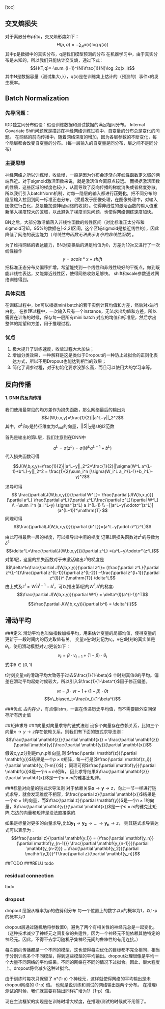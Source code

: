 [toc]
## 交叉熵损失
对于离散分布p和q，交叉熵形势如下：
$$H(p,q)= -\sum_{x}p(x)\log q(x))$$
其中p是数据中的真实分布，q是我们模型预测的分布
在机器学习中，由于真实分布是未知的，所以我们只能估计交叉熵，通过下式：
$$H(T,q)=-\sum_{i=1}^{N}\frac{1}{N}\log_2q(x_i)$$
其中N是数据容量（测试集大小），q(x)是在训练集上估计的（预测的）事件x的发生概率。


## Batch Normalization
### 先导问题： 
IDD独立同分布假设：假设训练数据和测试数据的满足相同分布。
Internal Covariate Shift问题就是描述在神经网络训练过程中，自变量的分布总是变化的问题。
在网络的前向传播中，随着网络深度的增加，因为各层参数的不断变化，每个隐层都会改变自变量的分布。（每一层输入的自变量是同分布，层之间不是同分布）

### 主要思想
神经网络之所以训练慢，收敛慢，一般是因为分布会逐渐向非线性函数定义域的两端靠近。对于sigmoid激活函数来说，就是激活值会离原点较远。
而根据激活函数的性质，这些区域的梯度也较小，从而导致了反向传播的梯度消失或者梯度弥散。
所以我们引入batchNorm机制，对每一隐层的输入都进行**正则化**，把不同分布的隐层输入拉回到同一标准正态分布。（受启发于图像处理，在图像处理中，对输入图像进行白化，总是能加速神经网络的收敛）。使得非线性的激活函数的输入值重新落入梯度较大的区域，以此避免了梯度消失问题，也使得网络训练速度加快。

BN之后，大部分激活值落入非线性函数的线性区间（对比标准正太分布和sigmoid可知，95%的数据在[-2,2]区间，这个区域sigmoid是接近线性的），因此降低了网络的表达能力（*纯线性的函数无法表示复杂的非线性函数*）。

为了维持网络的表达能力，BN对变换后的满足均值为0，方差为1的x又进行了一次线性操作
$$y=scale*x+shift$$
把标准正态分布又偏移扩增，希望能找到一个线性和非线性较好的平衡点，做到既能非线性表达，又能靠近线性区，使得网络收敛足够快。
shift和scale参数通过网络训练得到。

### 具体实践
在训练过程中，bn可以根据mini batch的若干实例计算均值和方差，然后对x进行白化。
在推理过程中，一次输入只有一个instance，无法求出均值和方差。所以需要在训练的时候，保存每一层所有mini batch 对应的均值和标准层，然后求出整体的期望和方差，用于推理过程。

### 优点
1. 极大提升了训练速度，收敛过程大大加快；
2. 增加分类效果，一种解释是这是类似于Dropout的一种防止过拟合的正则化表达方式，所以不用Dropout也能达到相当的效果；
3. 简化了调参过程，对于初始化要求没那么高，而且可以使用大的学习率等。



## 反向传播

#### 1. DNN 的反向传播
我们使用最常见的均方差作为损失函数，那么网络最后的输出为
$$J(W,b,x,y)=\frac{1}{2}||a^L−y||_2^2$$
其中，$a^L$和$y$是特征维度为$d_{out}$的向量，$||S||_2$是s的l2范数

首先是输出的第L层，我们注意到在DNN中

$$a^L=\sigma(z^L)=\sigma(W^L a^{L-1}+b^L)$$
代入损失函数可得

$$J(W,b,x,y)=\frac{1}{2}||a^L−y||_2^2=\frac{1}{2}||\sigma(W^L a^{L-1}+b^L)-y||_2^2 = \frac{1}{2}\sum_i^n [\sigma(W_i^L a_i^{L-1}+b_i^L)-y]^2$$

求导可得
$$
\frac{\partial{J(W,b,x,y)}}{\partial W^L}=
\frac{\partial{J(W,b,x,y)}}{\partial a^L} \frac{\partial a^L}{\partial z^L}\frac{\partial z^L}{\partial W^L}     \\
=\sum_i^n (a_i^L-y) \sigma^′(z^L) a_i^{L-1}     \\
=[(a^L−y)\odotσ^′(z^L)](a^{L−1})^\mathrm{T}
$$
同理可得 
$$\frac{\partial{J(W,b,x,y)}}{\partial {b^L}}=(a^L−y)\odot σ^′(z^L)$$

由此可得最后一层的梯度，可以推导出中间的梯度
记第$L$层损失函数对$z^L$的导数为 $\delta^L$
$$\delta^L=\frac{\partial{J(W,b,x,y)}}{\partial z^L}
=(a^L−y)\odotσ^′(z^L)$$
对第$l$层，这里的损失函数对于未激活输出$z^l$的梯度是
$$\delta^l=\frac{\partial J(W,b,x,y)}{\partial z^l}=
(\frac{\partial z^L}{\partial z^{L-1}}\frac{\partial z^{L-1}}{\partial z^{L-2}}···\frac{\partial z^{l+1}}{\partial z^{l}})^ {\mathrm{T}} \delta^L$$
由上式及$z^l= W^la^{l-1} + b^l$，可以推出第$l$层的$W^l,b^l$的梯度:
$$\frac{\partial J(W,b,x,y)}{\partial W^l} = \delta^{l}(a^{l-1})^T$$

$$\frac{\partial J(W,b,x,y)}{\partial b^l} = \delta^{l}$$
## 滑动平均
###定义
滑动平均也叫做指数加权平均，用来估计变量的局部均值，使得变量的更新于一段时间内的历史取值有关。
变量v在t时刻记为$v_t$，v在t时刻的真实值是$\theta_t$，使用滑动模型对v_t更新如下：
$$v_t=\beta\cdot v_{t-1}+(1-\beta)\cdot \theta_t$$
式中$\beta\in[0,1)$

t时刻变量v的滑动平均大致等于过去$\frac{1}{1-\beta}$ 个时刻真值$\theta$的平均。偏差在滑动平均起始时候较大，所以引入$\frac{1}{1-\beta^t}$因子修正偏差。

$$vt=β⋅vt−1+(1−β)⋅θt$$
$$v\_biased_t=\frac{v_t}{1-\beta^t}$$

###优点
占内存少，有点像lstm，一直在传递历史平均值，而不需要额外空间保存所有历史值

##矩阵求导
###向量对向量求导的链式法则
设多个向量存在依赖关系，比如三个向量$x\to y\to z$存在依赖关系，则我们有下面的链式求导法则：
$$\frac{\partial \mathbf{z}}{\partial \mathbf{x}} = \frac{\partial \mathbf{z}}{\partial \mathbf{y}}\frac{\partial \mathbf{y}}{\partial \mathbf{x}}$$
假设x,y,z分别是m,n,p维向量,则 $\frac{\partial \mathbf{z}}{\partial \mathbf{y}}$结果是一个$p\times n$矩阵，每一行是[$\frac{\partial \mathbf{z_i}}{\partial \mathbf{y_{1-m}}}$]；
同理可得$\frac{\partial \mathbf{y}}{\partial \mathbf{x}}$是一个$n\times m$矩阵，
因此求导结果$\frac{\partial \mathbf{z}}{\partial \mathbf{x}}$是一个$p\times m$的雅各比矩阵。

###标量对向量的链式求导法则
对于依赖关系$\mathbf{x}\to \mathbf{y}\to z$，向上一节一样进行链式求导，就会发现维度不相容，$\frac{\partial z}{\partial \mathbf{x}}$结果是一个$m\times 1$的向量，而$\frac{\partial z}{\partial \mathbf{y}}$是一个$n\times 1$的向量，$\frac{\partial \mathbf{y}}{\partial \mathbf{x}}$是一个$n\times m$的雅克比矩阵,右边的向量和矩阵是没法直接乘的.

如果是标量对更多的向量求导,比如$\mathbf{y_1}\to \mathbf{y_2}\to ...\to \mathbf{y_n}\to z$，
则其链式求导表达式可以表示为：
$$\frac{\partial z}{\partial \mathbf{y_1}} = (\frac{\partial \mathbf{y_n}}{\partial \mathbf{y_{n-1}}} \frac{\partial \mathbf{y_{n-1}}}{\partial \mathbf{y_{n-2}}} ...\frac{\partial \mathbf{y_2}}{\partial \mathbf{y_1}})^T\frac{\partial z}{\partial \mathbf{y_n}}$$

##TODO
###RELU
todo
### residual connection
todo

### dropout
dropout 层服从概率为p的伯努利分布
每一个位置上的数字以p的概率为1，以1-p的概率为0

dropout层通过随机地将参数置0，避免了两个有相关性的神经元总是一起变化。（这种技术减少了神经元之间复杂的共适性。因为一个神经元不能依赖其他特定的神经元。因此，不得不去学习随机子集神经元间的鲁棒性的有用连接。）

每次前向传播都是一个不同的模型，这也使得每次优化的目标都不完全相同，相当于分别训练多个不同模型，得到这些模型的平均输出。dropout处理很像是平均一个大量不同网络的平均结果。不同的网络在不同的情况下过拟合。因此，很大程度上。dropout将会减少这种过拟合。

由于训练时每次只保留了 n*(1-p) 个神经元，这样就使得网络的平均输出是未dropout网络的 (1-p) 倍。
也就是说训练和测试的网络输出是两个分布。
在推理/测试的时候，我们就需要将输出同样扩增为1/（1-p）倍。

现在主流框架的实现是在训练时增大梯度，在推理/测试的时候就不用管了。